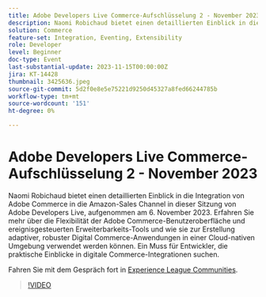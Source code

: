 ```yaml
---
title: Adobe Developers Live Commerce-Aufschlüsselung 2 - November 2023
description: Naomi Robichaud bietet einen detaillierten Einblick in die Integration von Adobe Commerce in die Amazon-Sales Channel in dieser Sitzung von Adobe Developers Live, aufgenommen am 6. November 2023. Erfahren Sie mehr über die Flexibilität der Adobe Commerce-Benutzeroberfläche und ereignisgesteuerten Erweiterbarkeits-Tools und wie sie zur Erstellung adaptiver, robuster Digital Commerce-Anwendungen in einer Cloud-nativen Umgebung verwendet werden können. Ein Muss für Entwickler, die praktische Einblicke in digitale Commerce-Integrationen suchen.
solution: Commerce
feature-set: Integration, Eventing, Extensibility
role: Developer
level: Beginner
doc-type: Event
last-substantial-update: 2023-11-15T00:00:00Z
jira: KT-14428
thumbnail: 3425636.jpeg
source-git-commit: 5d2f0e8e5e75221d9250d45327a8fed66244785b
workflow-type: tm+mt
source-wordcount: '151'
ht-degree: 0%

---
```



# Adobe Developers Live Commerce-Aufschlüsselung 2 - November 2023

Naomi Robichaud bietet einen detaillierten Einblick in die Integration von Adobe Commerce in die Amazon-Sales Channel in dieser Sitzung von Adobe Developers Live, aufgenommen am 6. November 2023. Erfahren Sie mehr über die Flexibilität der Adobe Commerce-Benutzeroberfläche und ereignisgesteuerten Erweiterbarkeits-Tools und wie sie zur Erstellung adaptiver, robuster Digital Commerce-Anwendungen in einer Cloud-nativen Umgebung verwendet werden können. Ein Muss für Entwickler, die praktische Einblicke in digitale Commerce-Integrationen suchen.

Fahren Sie mit dem Gespräch fort in [Experience League Communities](https://adobe.ly/46M7lZK).

>[!VIDEO](https://video.tv.adobe.com/v/3425636/?learn=on)